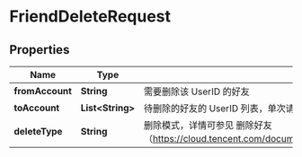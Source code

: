 

# FriendDeleteRequest


## Properties

| Name | Type | Description | Notes |
|------------ | ------------- | ------------- | -------------|
|**fromAccount** | **String** | 需要删除该 UserID 的好友 |  |
|**toAccount** | **List&lt;String&gt;** | 待删除的好友的 UserID 列表，单次请求的 To_Account 数不得超过1000 |  [optional] |
|**deleteType** | **String** | 删除模式，详情可参见 删除好友（https://cloud.tencent.com/document/product/269/1501#.E5.88.A0.E9.99.A4.E5.A5.BD.E5.8F.8B） |  [optional] |



